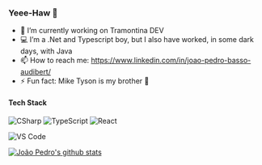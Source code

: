 ### Yeee-Haw 👋

- 🔭 I’m currently working on Tramontina DEV
- 💻 I’m a .Net and Typescript boy, but I also have worked, in some dark days, with Java
- 📫 How to reach me: https://www.linkedin.com/in/joao-pedro-basso-audibert/
- ⚡ Fun fact: Mike Tyson is my brother 🥋

#### Tech Stack
![CSharp](https://img.shields.io/badge/-.Net-CB96F8?style=flat-square&logo=dotnet&logoColor=white)
![TypeScript](https://img.shields.io/badge/-TypeScript-007ACC?style=flat-square&logo=typescript&logoColor=white)
![React](https://img.shields.io/badge/-React-%23282C34?style=flat-square&logo=react)

![VS Code](https://img.shields.io/badge/-VSCode-%23007ACC?style=flat-square&logo=visual-studio-code)

[![João Pedro's github stats](https://github-readme-stats.vercel.app/api?username=JpAudibert)](https://github.com/JpAudibert)
